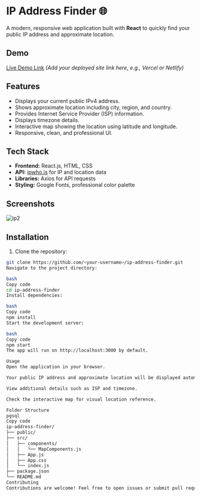 # IP Address Finder 🌐

A modern, responsive web application built with **React** to quickly find your public IP address and approximate location.

## Demo

[Live Demo Link](#) *(Add your deployed site link here, e.g., Vercel or Netlify)*

## Features

- Displays your current public IPv4 address.
- Shows approximate location including city, region, and country.
- Provides Internet Service Provider (ISP) information.
- Displays timezone details.
- Interactive map showing the location using latitude and longitude.
- Responsive, clean, and professional UI.

## Tech Stack

- **Frontend:** React.js, HTML, CSS
- **API:** [ipwho.is](https://ipwho.is/) for IP and location data
- **Libraries:** Axios for API requests
- **Styling:** Google Fonts, professional color palette

## Screenshots

![ip2](https://github.com/user-attachments/assets/47f6d8e6-24b5-468d-a712-1b21dba9870a)


## Installation

1. Clone the repository:
```bash
git clone https://github.com/<your-username>/ip-address-finder.git
Navigate to the project directory:

bash
Copy code
cd ip-address-finder
Install dependencies:

bash
Copy code
npm install
Start the development server:

bash
Copy code
npm start
The app will run on http://localhost:3000 by default.

Usage
Open the application in your browser.

Your public IP address and approximate location will be displayed automatically.

View additional details such as ISP and timezone.

Check the interactive map for visual location reference.

Folder Structure
pgsql
Copy code
ip-address-finder/
├── public/
├── src/
│   ├── components/
│   │   └── MapComponents.js
│   ├── App.js
│   ├── App.css
│   └── index.js
├── package.json
└── README.md
Contributing
Contributions are welcome! Feel free to open issues or submit pull requests.
